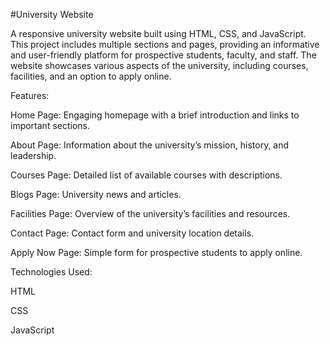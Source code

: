 #University Website

A responsive university website built using HTML, CSS, and JavaScript. This project includes multiple sections and pages, providing an informative and user-friendly platform for prospective students, faculty, and staff. The website showcases various aspects of the university, including courses, facilities, and an option to apply online.

Features:

Home Page: Engaging homepage with a brief introduction and links to important sections.

About Page: Information about the university’s mission, history, and leadership.

Courses Page: Detailed list of available courses with descriptions.

Blogs Page: University news and articles.

Facilities Page: Overview of the university’s facilities and resources.

Contact Page: Contact form and university location details.

Apply Now Page: Simple form for prospective students to apply online.

Technologies Used:

HTML

CSS

JavaScript
